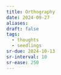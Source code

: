 ```yaml
---
title: Orthography
date: 2024-09-27
aliases: 
draft: false
tags:
  - thoughts
  - seedlings
sr-due: 2024-10-13
sr-interval: 10
sr-ease: 250
---
```

